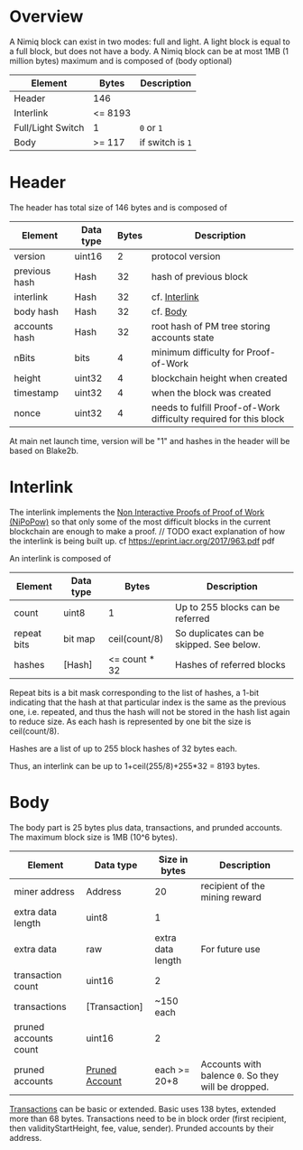 # Overview
A Nimiq block can exist in two modes: full and light. A light block is equal to a full block, but does not have a body.
A Nimiq block can be at most 1MB (1 million bytes) maximum and is composed of (body optional)

| Element           | Bytes   | Description
|-------------------|---------|--------
| Header            | 146     |
| Interlink         | <= 8193 |
| Full/Light Switch | 1       | `0` or `1`
| Body              | >= 117  | if switch is `1`

# Header
The header has total size of 146 bytes and is composed of

| Element       | Data type | Bytes | Description                                                       |
|---------------|-----------|-------|-------------------------------------------------------------------|
| version       | uint16    | 2     | protocol version                                                  |
| previous hash | Hash      | 32    | hash of previous block                                            |
| interlink     | Hash      | 32    | cf. [Interlink](#interlink)                                       |
| body hash     | Hash      | 32    | cf. [Body](#body)                                                 |
| accounts hash | Hash      | 32    | root hash of PM tree storing accounts state                       |
| nBits         | bits      | 4     | minimum difficulty for Proof-of-Work                              |
| height        | uint32    | 4     | blockchain height when created                                    |
| timestamp     | uint32    | 4     | when the block was created                                        |
| nonce         | uint32    | 4     | needs to fulfill Proof-of-Work difficulty required for this block |

At main net launch time, version will be "1" and hashes in the header will be based on Blake2b.

# Interlink
The interlink implements the [Non Interactive Proofs of Proof of Work (NiPoPow)](https://eprint.iacr.org/2017/963.pdf) so that only some of the most difficult blocks in the current blockchain are enough to make a proof.
// TODO exact explanation of how the interlink is being built up.
cf https://eprint.iacr.org/2017/963.pdf
pdf

An interlink is composed of

| Element     | Data type    | Bytes         | Description                              |
|-------------|--------------|---------------|------------------------------------------|
| count       | uint8        | 1             | Up to 255 blocks can be referred         |
| repeat bits | bit map      | ceil(count/8) | So duplicates can be skipped. See below. |
| hashes      | [Hash]       | <= count * 32 | Hashes of referred blocks                |

Repeat bits is a bit mask corresponding to the list of hashes,
a 1-bit indicating that the hash at that particular index is the same as the previous one,
i.e. repeated, and thus the hash will not be stored in the hash list again to reduce size.
As each hash is represented by one bit the size is ceil(count/8).

Hashes are a list of up to 255 block hashes of 32 bytes each.

Thus, an interlink can be up to 1+ceil(255/8)+255*32 = 8193 bytes.

# Body
The body part is 25 bytes plus data, transactions, and prunded accounts.
The maximum block size is 1MB (10^6 bytes).

| Element               | Data type                     | Size in bytes     | Description                                         |
|-----------------------|-------------------------------|-------------------|-----------------------------------------------------|
| miner address         | Address                       | 20                | recipient of the mining reward                      |
| extra data length     | uint8                         | 1                 |                                                     |
| extra data            | raw                           | extra data length | For future use                                      |
| transaction count     | uint16                        | 2                 |                                                     |
| transactions          | [Transaction]                 | ~150 each         |                                                     |
| pruned accounts count | uint16                        | 2                 |                                                     |
| pruned accounts       | [Pruned Account](accounts.md) | each >= 20+8      | Accounts with balence `0`. So they will be dropped. |

[Transactions](./transactions) can be basic or extended.
Basic uses 138 bytes, extended more than 68 bytes.
Transactions need to be in block order (first recipient, then validityStartHeight, fee, value, sender).
Prunded accounts by their address.
